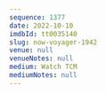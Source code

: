 ```yaml
---
sequence: 1377
date: 2022-10-10
imdbId: tt0035140
slug: now-voyager-1942
venue: null
venueNotes: null
medium: Watch TCM
mediumNotes: null
---
```

